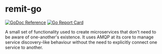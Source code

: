 # remit-go

[![GoDoc Reference](https://godoc.org/github.com/jpwilliams/remit-go?status.svg)](https://godoc.org/github.com/jpwilliams/remit-go) [![Go Report Card](https://goreportcard.com/badge/github.com/jpwilliams/remit-go)](https://goreportcard.com/report/github.com/jpwilliams/remit-go)

A small set of functionality used to create microservices that don't need to be aware of one-another's existence. It uses AMQP at its core to manage service discovery-like behaviour without the need to explicitly connect one service to another.
